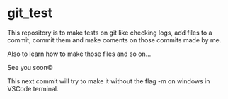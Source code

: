 # git_test

This repository is to make tests on git like checking logs, add files to a commit, commit them and make coments on those commits made by me.

Also to learn how to make those files and so on...

See you soon©️

This next commit will try to make it without the flag -m on windows in VSCode terminal.
